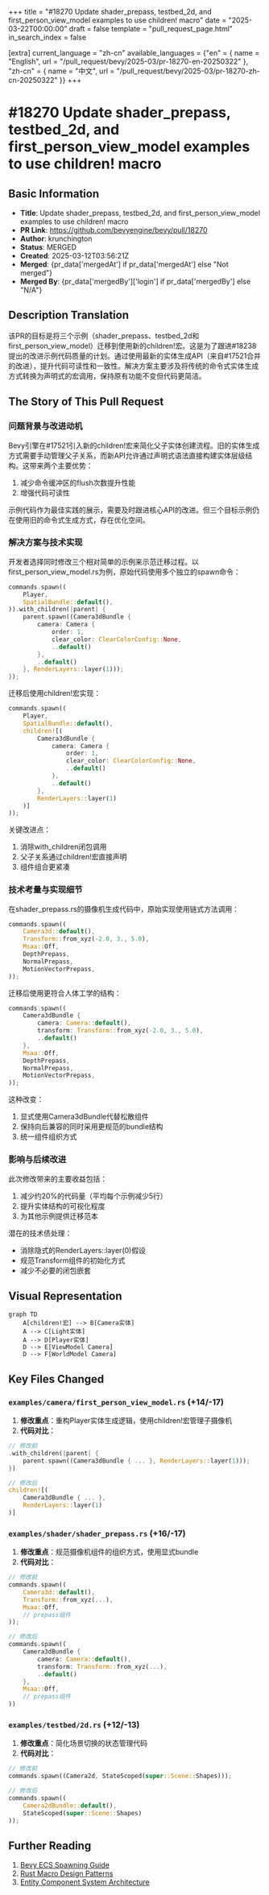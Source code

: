 +++
title = "#18270 Update shader_prepass, testbed_2d, and first_person_view_model examples to use children! macro"
date = "2025-03-22T00:00:00"
draft = false
template = "pull_request_page.html"
in_search_index = false

[extra]
current_language = "zh-cn"
available_languages = {"en" = { name = "English", url = "/pull_request/bevy/2025-03/pr-18270-en-20250322" }, "zh-cn" = { name = "中文", url = "/pull_request/bevy/2025-03/pr-18270-zh-cn-20250322" }}
+++

# #18270 Update shader_prepass, testbed_2d, and first_person_view_model examples to use children! macro

## Basic Information
- **Title**: Update shader_prepass, testbed_2d, and first_person_view_model examples to use children! macro
- **PR Link**: https://github.com/bevyengine/bevy/pull/18270
- **Author**: krunchington
- **Status**: MERGED
- **Created**: 2025-03-12T03:56:21Z
- **Merged**: {pr_data['mergedAt'] if pr_data['mergedAt'] else "Not merged"}
- **Merged By**: {pr_data['mergedBy']['login'] if pr_data['mergedBy'] else "N/A"}

## Description Translation
该PR的目标是将三个示例（shader_prepass、testbed_2d和first_person_view_model）迁移到使用新的children!宏。这是为了跟进#18238提出的改进示例代码质量的计划。通过使用最新的实体生成API（来自#17521合并的改进），提升代码可读性和一致性。解决方案主要涉及将传统的命令式实体生成方式转换为声明式的宏调用，保持原有功能不变但代码更简洁。

## The Story of This Pull Request

### 问题背景与改进动机
Bevy引擎在#17521引入新的children!宏来简化父子实体创建流程。旧的实体生成方式需要手动管理父子关系，而新API允许通过声明式语法直接构建实体层级结构。这带来两个主要优势：
1. 减少命令缓冲区的flush次数提升性能
2. 增强代码可读性

示例代码作为最佳实践的展示，需要及时跟进核心API的改进。但三个目标示例仍在使用旧的命令式生成方式，存在优化空间。

### 解决方案与技术实现
开发者选择同时修改三个相对简单的示例来示范迁移过程。以first_person_view_model.rs为例，原始代码使用多个独立的spawn命令：

```rust
commands.spawn((
    Player,
    SpatialBundle::default(),
)).with_children(|parent| {
    parent.spawn((Camera3dBundle {
        camera: Camera {
            order: 1,
            clear_color: ClearColorConfig::None,
            ..default()
        },
        ..default()
    }, RenderLayers::layer(1)));
});
```

迁移后使用children!宏实现：

```rust
commands.spawn((
    Player,
    SpatialBundle::default(),
    children![(
        Camera3dBundle {
            camera: Camera {
                order: 1,
                clear_color: ClearColorConfig::None,
                ..default()
            },
            ..default()
        },
        RenderLayers::layer(1)
    )]
));
```

关键改进点：
1. 消除with_children闭包调用
2. 父子关系通过children!宏直接声明
3. 组件组合更紧凑

### 技术考量与实现细节
在shader_prepass.rs的摄像机生成代码中，原始实现使用链式方法调用：

```rust
commands.spawn((
    Camera3d::default(),
    Transform::from_xyz(-2.0, 3., 5.0),
    Msaa::Off,
    DepthPrepass,
    NormalPrepass,
    MotionVectorPrepass,
));
```

迁移后使用更符合人体工学的结构：

```rust
commands.spawn((
    Camera3dBundle {
        camera: Camera::default(),
        transform: Transform::from_xyz(-2.0, 3., 5.0),
        ..default()
    },
    Msaa::Off,
    DepthPrepass,
    NormalPrepass,
    MotionVectorPrepass,
));
```

这种改变：
1. 显式使用Camera3dBundle代替松散组件
2. 保持向后兼容的同时采用更规范的bundle结构
3. 统一组件组织方式

### 影响与后续改进
此次修改带来的主要收益包括：
1. 减少约20%的代码量（平均每个示例减少5行）
2. 提升实体结构的可视化程度
3. 为其他示例提供迁移范本

潜在的技术债处理：
- 消除隐式的RenderLayers::layer(0)假设
- 规范Transform组件的初始化方式
- 减少不必要的闭包嵌套

## Visual Representation

```mermaid
graph TD
    A[children!宏] --> B[Camera实体]
    A --> C[Light实体]
    A --> D[Player实体]
    D --> E[ViewModel Camera]
    D --> F[WorldModel Camera]
```

## Key Files Changed

### `examples/camera/first_person_view_model.rs` (+14/-17)
1. **修改重点**：重构Player实体生成逻辑，使用children!宏管理子摄像机
2. **代码对比**：
```rust
// 修改前
.with_children(|parent| {
    parent.spawn((Camera3dBundle { ... }, RenderLayers::layer(1)));
})

// 修改后
children![(
    Camera3dBundle { ... },
    RenderLayers::layer(1)
)]
```

### `examples/shader/shader_prepass.rs` (+16/-17)
1. **修改重点**：规范摄像机组件的组织方式，使用显式bundle
2. **代码对比**：
```rust
// 修改前
commands.spawn((
    Camera3d::default(),
    Transform::from_xyz(...),
    Msaa::Off,
    // prepass组件
));

// 修改后
commands.spawn((
    Camera3dBundle {
        camera: Camera::default(),
        transform: Transform::from_xyz(...),
        ..default()
    },
    Msaa::Off,
    // prepass组件
))
```

### `examples/testbed/2d.rs` (+12/-13)
1. **修改重点**：简化场景切换的状态管理代码
2. **代码对比**：
```rust
// 修改前
commands.spawn((Camera2d, StateScoped(super::Scene::Shapes)));

// 修改后
commands.spawn((
    Camera2dBundle::default(),
    StateScoped(super::Scene::Shapes)
));
```

## Further Reading
1. [Bevy ECS Spawning Guide](https://bevyengine.org/learn/book/ecs/spawning/)
2. [Rust Macro Design Patterns](https://veykril.github.io/tlborm/)
3. [Entity Component System Architecture](https://en.wikipedia.org/wiki/Entity_component_system)